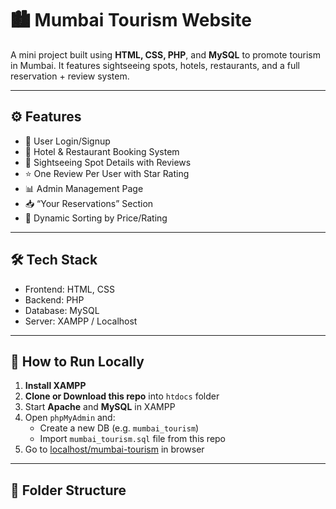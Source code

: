 # 🏙️ Mumbai Tourism Website

A mini project built using **HTML, CSS, PHP**, and **MySQL** to promote tourism in Mumbai. It features sightseeing spots, hotels, restaurants, and a full reservation + review system.

---

## ⚙️ Features
- 🔐 User Login/Signup  
- 🏨 Hotel & Restaurant Booking System  
- 🌆 Sightseeing Spot Details with Reviews  
- ⭐ One Review Per User with Star Rating  
- 📊 Admin Management Page  
- 📥 “Your Reservations” Section  
- 🔄 Dynamic Sorting by Price/Rating  

---

## 🛠️ Tech Stack
- Frontend: HTML, CSS  
- Backend: PHP  
- Database: MySQL  
- Server: XAMPP / Localhost

---

## 🧪 How to Run Locally
1. **Install XAMPP**  
2. **Clone or Download this repo** into `htdocs` folder
3. Start **Apache** and **MySQL** in XAMPP
4. Open `phpMyAdmin` and:
   - Create a new DB (e.g. `mumbai_tourism`)
   - Import `mumbai_tourism.sql` file from this repo
5. Go to [localhost/mumbai-tourism](http://localhost/mumbai-tourism) in browser

---

## 📂 Folder Structure

